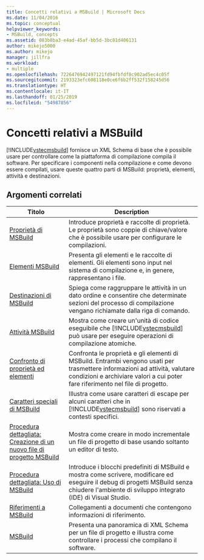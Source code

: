 ```yaml
---
title: Concetti relativi a MSBuild | Microsoft Docs
ms.date: 11/04/2016
ms.topic: conceptual
helpviewer_keywords:
- MSBuild, concepts
ms.assetid: 083b8ba3-e4ad-45af-bb5d-3bc81d406131
author: mikejo5000
ms.author: mikejo
manager: jillfra
ms.workload:
- multiple
ms.openlocfilehash: 7226476942497121fd94fbfdf8c902ad5ec4c05f
ms.sourcegitcommit: 2193323efc608118e0ce6f6b2ff532f158245d56
ms.translationtype: HT
ms.contentlocale: it-IT
ms.lasthandoff: 01/25/2019
ms.locfileid: "54987856"
---
```

# <a name="msbuild-concepts"></a>Concetti relativi a MSBuild
[!INCLUDE[vstecmsbuild](../extensibility/internals/includes/vstecmsbuild_md.md)] fornisce un XML Schema di base che è possibile usare per controllare come la piattaforma di compilazione compila il software. Per specificare i componenti nella compilazione e come devono essere compilati, usare queste quattro parti di MSBuild: proprietà, elementi, attività e destinazioni.  

## <a name="related-topics"></a>Argomenti correlati  

| Titolo | Description |
| - | - |
| [Proprietà di MSBuild](../msbuild/msbuild-properties.md) | Introduce proprietà e raccolte di proprietà. Le proprietà sono coppie di chiave/valore che è possibile usare per configurare le compilazioni. |
| [Elementi MSBuild](../msbuild/msbuild-items.md) | Presenta gli elementi e le raccolte di elementi. Gli elementi sono input nel sistema di compilazione e, in genere, rappresentano i file. |
| [Destinazioni di MSBuild](../msbuild/msbuild-targets.md) | Spiega come raggruppare le attività in un dato ordine e consentire che determinate sezioni del processo di compilazione vengano richiamate dalla riga di comando. |
| [Attività MSBuild](../msbuild/msbuild-tasks.md) | Mostra come creare un'unità di codice eseguibile che [!INCLUDE[vstecmsbuild](../extensibility/internals/includes/vstecmsbuild_md.md)] può usare per eseguire operazioni di compilazione atomiche. |
| [Confronto di proprietà ed elementi](../msbuild/comparing-properties-and-items.md) | Confronta le proprietà e gli elementi di MSBuild. Entrambi vengono usati per trasmettere informazioni ad attività, valutare condizioni e archiviare valori a cui poter fare riferimento nel file di progetto. |
| [Caratteri speciali di MSBuild](../msbuild/msbuild-special-characters.md) | Illustra come usare caratteri di escape per alcuni caratteri che in [!INCLUDE[vstecmsbuild](../extensibility/internals/includes/vstecmsbuild_md.md)] sono riservati a contesti specifici. |
| [Procedura dettagliata: Creazione di un nuovo file di progetto MSBuild](../msbuild/walkthrough-creating-an-msbuild-project-file-from-scratch.md) | Mostra come creare in modo incrementale un file di progetto di base usando soltanto un editor di testo. |
| [Procedura dettagliata: Uso di MSBuild](../msbuild/walkthrough-using-msbuild.md) | Introduce i blocchi predefiniti di MSBuild e mostra come scrivere, modificare ed eseguire il debug di progetti MSBuild senza chiudere l'ambiente di sviluppo integrato (IDE) di Visual Studio. |
| [Riferimenti a MSBuild](../msbuild/msbuild-reference.md) | Collegamenti a documenti che contengono informazioni di riferimento. |
| [MSBuild](../msbuild/msbuild.md) | Presenta una panoramica di XML Schema per un file di progetto e illustra come controllare i processi che compilano il software. |
